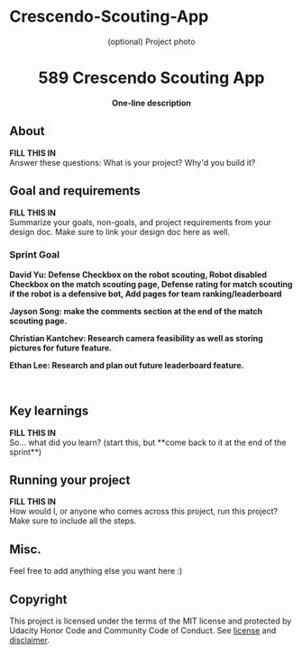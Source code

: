 # Crescendo-Scouting-App
<div align="center">(optional) Project photo</div>
<h1 align="center">589 Crescendo Scouting App</h1>
<p align="center"><strong>One-line description</strong>
<br/>

<h2>About</h2>
<strong>FILL THIS IN</strong><br/>
Answer these questions: What is your project? Why'd you build it?

<h2>Goal and requirements</h2>
<strong>FILL THIS IN</strong><br/>
 Summarize your goals, non-goals, and project requirements from your design doc. Make sure to link your design doc here as well.
 
 <h3>Sprint Goal</h3>
<strong>
David Yu: Defense Checkbox on the robot scouting, Robot disabled Checkbox on the match scouting page, Defense rating for match scouting if the robot is a defensive bot, Add pages for team ranking/leaderboard
 
Jayson Song: make the comments section at the end of the match scouting page.

Christian Kantchev: Research camera feasibility as well as storing pictures for future feature. 

Ethan Lee: Research and plan out future leaderboard feature. 

</strong><br/>

<h2>Key learnings</h2>
<strong>FILL THIS IN</strong><br/>
So... what did you learn? (start this, but **come back to it at the end of the sprint**)

<h2>Running your project</h2>
<strong>FILL THIS IN</strong><br/>
How would I, or anyone who comes across this project, run this project? Make sure to include all the steps.

<h2>Misc.</h2>
Feel free to add anything else you want here :)

<h2>Copyright</h2>
This project is licensed under the terms of the MIT license and protected by Udacity Honor Code and Community Code of Conduct. See <a href="LICENSE.md">license</a> and <a href="LICENSE.DISCLAIMER.md">disclaimer</a>.
